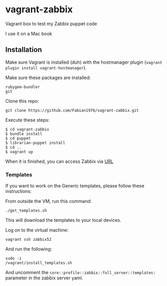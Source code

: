 # vagrant-zabbix
Vagrant box to test my Zabbix puppet code

I use it on a Mac book

## Installation
Make sure Vagrant is installed (duh) with the hostmanager plugin (`vagrant plugin install vagrant-hostmanager`).

Make sure these packages are installed:
```
rubygem-bundler
git
```

Clone this repo:
```
git clone https://github.com/Fabian1976/vagrant-zabbix.git
```

Execute these steps:
```
$ cd vagrant-zabbix
$ bundle install
$ cd puppet
$ librarian-puppet install
$ cd ..
$ vagrant up
```

When it is finished, you can access Zabbix via [URL](http://zabbix52.mdt-cmc.local)

### Templates
If you want to work on the Generic templates, please follow these instructions:

From outside the VM, run this command:
```
./get_templates.sh
```
This will download the templates to your local devices.

Log on to the virtual machine:
```
vagrant ssh zabbix52
```

And run the following:
```
sudo -i
/vagrant/install_templates.sh
```

And uncomment the `core::profile::zabbix::full_server::templates:` parameter in the zabbix server yaml.
